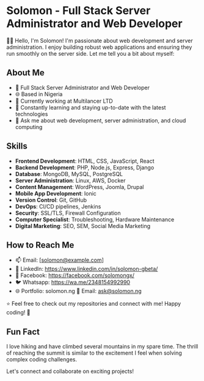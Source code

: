 # Solomon - Full Stack Server Administrator and Web Developer

👨‍💻 Hello, I'm Solomon! I'm passionate about web development and server administration. I enjoy building robust web applications and ensuring they run smoothly on the server side. Let me tell you a bit about myself:

## About Me
- 🔧 Full Stack Server Administrator and Web Developer
- 🌐 Based in Nigeria
- 💼 Currently working at Multilancer LTD
- 🌱 Constantly learning and staying up-to-date with the latest technologies
- 💬 Ask me about web development, server administration, and cloud computing

## Skills
- **Frontend Development**: HTML, CSS, JavaScript, React
- **Backend Development**: PHP, Node.js, Express, Django
- **Database**: MongoDB, MySQL, PostgreSQL
- **Server Administration**: Linux, AWS, Docker
- **Content Management**: WordPress, Joomla, Drupal
- **Mobile App Development**: Ionic
- **Version Control**: Git, GitHub
- **DevOps**: CI/CD pipelines, Jenkins
- **Security**: SSL/TLS, Firewall Configuration
- **Computer Specialist**: Troubleshooting, Hardware Maintenance
- **Digital Marketing**: SEO, SEM, Social Media Marketing


## How to Reach Me
- 📫 Email: [solomon@example.com]
- 📱 LinkedIn: https://www.linkedin.com/in/solomon-gbeta/
- 📘 Facebook: https://facebook.com/solomongx/
- 🐦 Whatsapp: https://wa.me/2348154992990
- 🌐 Portfolio: solomon.ng
📧 Email: ask@solomon.ng

⭐️ Feel free to check out my repositories and connect with me! Happy coding! 🚀
## Fun Fact
I love hiking and have climbed several mountains in my spare time. The thrill of reaching the summit is similar to the excitement I feel when solving complex coding challenges.

Let's connect and collaborate on exciting projects!

